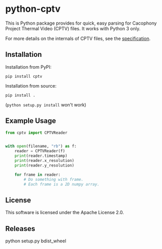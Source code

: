 # python-cptv

This is Python package provides for quick, easy parsing for Cacophony
Project Thermal Video (CPTV) files. It works with Python 3 only.

For more details on the internals of CPTV files, see the
[specification](https://github.com/TheCacophonyProject/go-cptv/blob/master/SPEC.md).

## Installation

Installation from PyPI:

```
pip install cptv
```

Installation from source:

```
pip install .
```

(`python setup.py install` won't work)


## Example Usage

```python
from cptv import CPTVReader


with open(filename, "rb") as f:
    reader = CPTVReader(f)
    print(reader.timestamp)
    print(reader.x_resolution)
    print(reader.y_resolution)

    for frame in reader:
        # Do something with frame.
        # Each frame is a 2D numpy array.

```

## License

This software is licensed under the Apache License 2.0.

## Releases

python setup.py bdist_wheel
